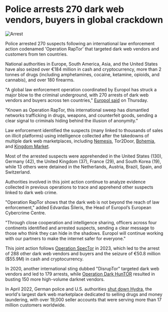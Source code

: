 # Police arrests 270 dark web vendors, buyers in global crackdown

![Arrest](https://www.bleepstatic.com/content/hl-images/2022/10/28/police-arrest-hacker.jpg)

Police arrested 270 suspects following an international law enforcement action codenamed 'Operation RapTor' that targeted dark web vendors and customers from ten countries.

National authorities in Europe, South America, Asia, and the United States have also seized over €184 million in cash and cryptocurrency, more than 2 tonnes of drugs (including amphetamines, cocaine, ketamine, opioids, and cannabis), and over 180 firearms.

"A global law enforcement operation coordinated by Europol has struck a major blow to the criminal underground, with 270 arrests of dark web vendors and buyers across ten countries," [Europol said](https://www.europol.europa.eu/media-press/newsroom/news/270-arrested-in-global-dark-web-crackdown-targeting-online-drug-and-criminal-networks) on Thursday.

"Known as Operation RapTor, this international sweep has dismantled networks trafficking in drugs, weapons, and counterfeit goods, sending a clear signal to criminals hiding behind the illusion of anonymity."

Law enforcement identified the suspects (many linked to thousands of sales on illicit platforms) using intelligence collected after the takedowns of multiple dark web marketplaces, including [Nemesis](https://www.bleepingcomputer.com/news/security/darknet-marketplace-nemesis-market-seized-by-german-police/), Tor2Door, [Bohemia](https://www.bleepingcomputer.com/news/legal/dutch-police-arrest-admin-of-bohemia-cannabia-dark-web-market/), and [Kingdom Market](https://www.bleepingcomputer.com/news/security/german-police-takes-down-kingdom-market-cybercrime-marketplace/).

Most of the arrested suspects were apprehended in the United States (130), Germany (42), the United Kingdom (37), France (29), and South Korea (19), while 13 others were detained in the Netherlands, Austria, Brazil, Spain, and Switzerland.

Authorities involved in this joint action continue to analyze evidence collected in previous operations to trace and apprehend other suspects linked to dark web crime.

"Operation RapTor shows that the dark web is not beyond the reach of law enforcement," added Edvardas Šileris, the Head of Europol’s European Cybercrime Centre.

"Through close cooperation and intelligence sharing, officers across four continents identified and arrested suspects, sending a clear message to those who think they can hide in the shadows. Europol will continue working with our partners to make the internet safer for everyone."

This joint action follows [Operation SpecTor](https://www.bleepingcomputer.com/news/security/police-operation-spector-arrests-288-dark-web-drug-vendors-and-buyers/) in 2023, which led to the arrest of 288 other dark web vendors and buyers and the seizure of €50.8 million ($55.9M) in cash and cryptocurrency.

In 2020, another international sting dubbed "DisrupTor" targeted dark web vendors and led to 179 arrests, while [Operation Dark HunTOR](https://www.bleepingcomputer.com/news/security/police-arrest-150-dark-web-vendors-of-illegal-drugs-and-guns/) resulted in busting 150 more high-volume darknet vendors.

In April 2022, German police and U.S. authorities [shut down Hydra](https://www.bleepingcomputer.com/news/legal/germany-takes-down-hydra-worlds-largest-darknet-market/), the world's largest dark web marketplace dedicated to selling drugs and money laundering, with over 19,000 seller accounts that were serving more than 17 million customers worldwide.